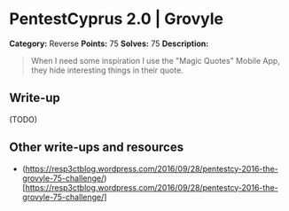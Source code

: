 # PentestCyprus 2.0 | Grovyle

**Category:** Reverse
**Points:** 75
**Solves:** 75
**Description:**

> When I need some inspiration I use the "Magic Quotes" Mobile App, they hide interesting things in their quote.

## Write-up

(TODO)

## Other write-ups and resources

* (https://resp3ctblog.wordpress.com/2016/09/28/pentestcy-2016-the-grovyle-75-challenge/)[https://resp3ctblog.wordpress.com/2016/09/28/pentestcy-2016-the-grovyle-75-challenge/]
